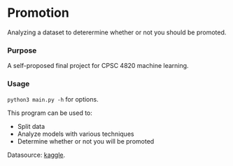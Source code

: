 # Promotion
Analyzing a dataset to deterermine whether or not you should be promoted.

### Purpose
A self-proposed final project for CPSC 4820 machine learning.

### Usage
`python3 main.py -h` for options. 

This program can be used to:
* Split data
* Analyze models with various techniques
* Determine whether or not you will be promoted


Datasource: [kaggle](https://www.kaggle.com/animesh3193/new-employee-promotion/).

